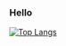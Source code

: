 ### Hello

[![Top Langs](https://github-readme-stats.vercel.app/api/top-langs/?username=Someguy1834&langs_count=20&theme=gruvbox&layout=compact)](https://github.com/anuraghazra/github-readme-stats)
